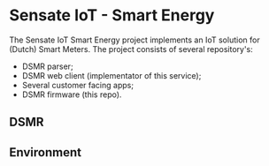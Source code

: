 # Sensate IoT - Smart Energy

The Sensate IoT Smart Energy project implements an IoT solution for (Dutch)
Smart Meters. The project consists of several repository's:

- DSMR parser;
- DSMR web client (implementator of this service);
- Several customer facing apps;
- DSMR firmware (this repo).

## DSMR

## Environment
